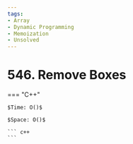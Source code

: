 ```yaml
---
tags:
- Array
- Dynamic Programming
- Memoization
- Unsolved
---
```



# 546. Remove Boxes

=== "C++"

    $Time: O()$

    $Space: O()$

    ``` c++
    ```